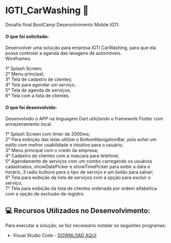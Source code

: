 # IGTI_CarWashing :blue_car:

Desafio final BootCamp Desenvolvimento Mobile IGTI.

#### O que foi solicitado:  

Desenvolver uma solução para empresa IGTI CarWashing, para que ela possa controlar a agenda das lavagens de automóveis.  
Wireframes:  

1° Splash Screen;</br>
2° Menu principal; </br>
3° Tela de cadastro de clientes;</br>
4° Tela para agendar um serviço;</br>
5° Tela de agenda de serviços;</br>
6° Tela com a lista de clientes.</br>

#### O que foi desenvolvido:  

Desenvolvido o APP na linguagem Dart utilizando o framework Flutter com armazenamento local.  

1° Splash Screen com timer de 2000ms;</br> 
2° Para exibição das telas utilizei o BottomNavigationBar, pois achei um estilo com melhor usabilidade e intuitivo para o usuário;</br> 
3° Menu principal com o credo da empresa;</br> 
4° Cadastro de clientes com a mascara para telefone;</br> 
5° Agendamento de serviços com um combo carregando os usuários cadastrados, showDatePicker e showTimePicker para exibir a data e horário, 3 radio buttons para o tipo de serviço e um botão para salvar;</br> 
6° Tela para exibição da lista de serviços com a opção para excluir o serviço; </br>
7° Tela para exibição da lista de clientes ordenada por ordem alfabética com a opção de exclusão de registro. </br>


## :computer: Recursos Utilizados no Desenvolvimento:

Para executar a solução, se faz necessário instalar os seguintes programas:

* Visual Studio Code - [DOWNLOAD AQUI](https://code.visualstudio.com/)
